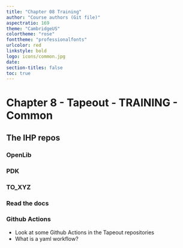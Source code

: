 ```yaml
---
title: "Chapter 08 Training"
author: "Course authors (Git file)"
aspectratio: 169
theme: "CambridgeUS"
colortheme: "rose"
fonttheme: "professionalfonts"
urlcolor: red
linkstyle: bold
logo: icons/common.jpg
date:
section-titles: false
toc: true
---
```


# Chapter 8 - Tapeout - TRAINING - Common

## The IHP repos

### OpenLib

### PDK

### TO_XYZ

### Read the docs

### Github Actions

* Look at some Github Actions in the Tapeout repositories
* What is a yaml workflow?

